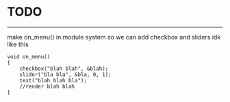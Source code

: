 # TODO

___

make on_menu() in module system so we can add checkbox and sliders idk like this

```
void on_menu()
{
    checkbox("blah blah", &blah);
    slider("bla bla", &bla, 0, 1);
    text("blah blah bla");
    //render blah blah
}
```